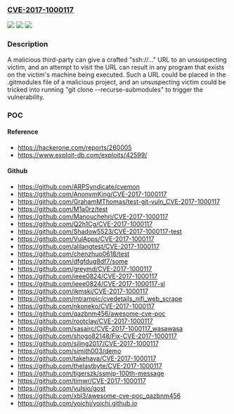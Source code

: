 ### [CVE-2017-1000117](https://cve.mitre.org/cgi-bin/cvename.cgi?name=CVE-2017-1000117)
![](https://img.shields.io/static/v1?label=Product&message=n%2Fa&color=blue)
![](https://img.shields.io/static/v1?label=Version&message=n%2Fa&color=blue)
![](https://img.shields.io/static/v1?label=Vulnerability&message=n%2Fa&color=brighgreen)

### Description

A malicious third-party can give a crafted "ssh://..." URL to an unsuspecting victim, and an attempt to visit the URL can result in any program that exists on the victim's machine being executed. Such a URL could be placed in the .gitmodules file of a malicious project, and an unsuspecting victim could be tricked into running "git clone --recurse-submodules" to trigger the vulnerability.

### POC

#### Reference
- https://hackerone.com/reports/260005
- https://www.exploit-db.com/exploits/42599/

#### Github
- https://github.com/ARPSyndicate/cvemon
- https://github.com/AnonymKing/CVE-2017-1000117
- https://github.com/GrahamMThomas/test-git-vuln_CVE-2017-1000117
- https://github.com/M1a0rz/test
- https://github.com/Manouchehri/CVE-2017-1000117
- https://github.com/Q2h1Cg/CVE-2017-1000117
- https://github.com/Shadow5523/CVE-2017-1000117-test
- https://github.com/VulApps/CVE-2017-1000117
- https://github.com/alilangtest/CVE-2017-1000117
- https://github.com/chenzhuo0618/test
- https://github.com/dfgfdug8df7/some
- https://github.com/greymd/CVE-2017-1000117
- https://github.com/ieee0824/CVE-2017-1000117
- https://github.com/ieee0824/CVE-2017-1000117-sl
- https://github.com/ikmski/CVE-2017-1000117
- https://github.com/mtrampic/cvedetails_nifi_web_scrape
- https://github.com/nkoneko/CVE-2017-1000117
- https://github.com/qazbnm456/awesome-cve-poc
- https://github.com/rootclay/CVE-2017-1000117
- https://github.com/sasairc/CVE-2017-1000117_wasawasa
- https://github.com/shogo82148/Fix-CVE-2017-1000117
- https://github.com/siling2017/CVE-2017-1000117
- https://github.com/simith003/demo
- https://github.com/takehaya/CVE-2017-1000117
- https://github.com/thelastbyte/CVE-2017-1000117
- https://github.com/tigerszk/ssmjp-100th-message
- https://github.com/timwr/CVE-2017-1000117
- https://github.com/vulsio/gost
- https://github.com/xbl3/awesome-cve-poc_qazbnm456
- https://github.com/yoichi/yoichi.github.io


